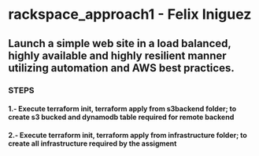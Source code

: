 # rackspace_approach1 - Felix Iniguez
## Launch a simple web site in a load balanced, highly available and highly resilient manner utilizing automation and AWS best practices.

### **STEPS**
#### **1.-** Execute terraform init, terraform apply from s3backend folder; to create s3 bucked and dynamodb table required for remote backend
#### **2.-** Execute terraform init, terraform apply from infrastructure folder; to create all infrastructure required by the assigment
